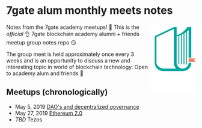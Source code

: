 # 7gate alum monthly meets notes

<img src="assets/7gate-academy-light.png" align="right" width="120" height="178">

Notes from the 7gate academy meetups! :book:
This is the _official_ :ok_hand: 7gate blockchain academy alumni + friends meetup group notes repo :smirk:

The group meet is held approximately once every 3 weeks and is an opportunity to discuss a new and interesting topic in world of blockchain technology. Open to academy alum and friends :raised_hands:

## Meetups (chronologically) 
 - May 5, 2019 [DAO's and decentralized governance](DAOs_may_5_2019.md) 
 - May 27, 2019 [Ethereum 2.0](Eth2.0_may_27_2019.md)
 - _TBD_  Tezos
